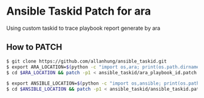 # Ansible Taskid Patch for ara
Using custom taskid to trace playbook report generate by ara

## How to PATCH
```sh
$ git clone https://github.com/allanhung/ansible_taskid.git
$ export ARA_LOCATION=$(python -c "import os,ara; print(os.path.dirname(ara.__file__))")
$ cd $ARA_LOCATION && patch -p1 < ansible_taskid/ara_playbook_id.patch

$ export ANSIBLE_LOCATION=$(python -c "import os,ansible; print(os.path.dirname(ansible.__file__))")
$ cd $ANSIBLE_LOCATION && patch -p1 < ansible_taskid/ansible_taskid.patch
```
